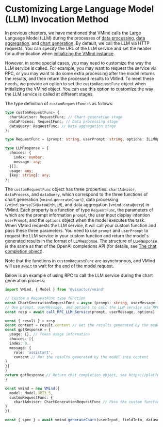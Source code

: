 
# Customizing Large Language Model (LLM) Invocation Method
In previous chapters, we have mentioned that VMind calls the Large Language Model (LLM) during the processes of [data processing](./Data_Process.md), [data aggregation](./Data_Aggregation.md), and [chart generation](./Chart_Generation.md). By default, we call the LLM via HTTP requests. You can specify the URL of the LLM service and set the header for authentication when [initializing the VMind instance](./Create_VMind_Instance.md).

However, in some special cases, you may need to customize the way the LLM service is called. For example, you may want to request the service via RPC, or you may want to do some extra processing after the model returns the results, and then return the processed results to VMind. To meet these needs, we provide an option to set the `customRequestFunc` object when initializing the VMind object. You can use this option to customize the way the LLM service is called at different stages.

The type definition of `customRequestFunc` is as follows:

```ts
type customRequestFunc= {
  chartAdvisor: RequestFunc; // Chart generation stage
  dataProcess: RequestFunc; // Data processing stage
  dataQuery: RequestFunc; // Data aggregation stage
};

type RequestFunc = (prompt: string, userPrompt: string, options: ILLMOptions | undefined) => Promise<LLMResponse>;

type LLMResponse = {
  choices: {
    index: number;
    message: any;
  }[];
  usage: any;
  [key: string]: any;
};

```

The `customRequestFunc` object has three properties: `chartAdvisor`, `dataProcess`, and `dataQuery`, which correspond to the three functions of chart generation (`vmind.generateChart`), data processing (`vmind.parseCSVDataWithLLM`), and data aggregation (`vmind.dataQuery`) in VMind. Each property is a function of type `RequestFunc`, the parameters of which are the prompt information `prompt`, the user input display intention `userPrompt`, and the `options` object when the model executes the task. When VMind requests the LLM service, it will call your custom function and pass these three parameters. You need to use `prompt` and `userPrompt` to request the LLM service in your custom function and return the model's generated results in the format of `LLMResponse`. The structure of `LLMResponse` is the same as that of the OpenAI completions API (for details, see [The chat completion object](https://platform.openai.com/docs/api-reference/chat/object)).

Note that the functions in `customRequestFunc` are asynchronous, and VMind will use `await` to wait for the end of the model request.

Below is an example of using RPC to call the LLM service during the chart generation process:

```ts
import VMind, { Model } from '@visactor/vmind'

// Custom a RequestFunc type function
const ChartGenerationRequestFunc = async (prompt: string, userMessage: string, options: ILLMOptions | undefined) => {
// Use prompt, userMessage, and options to call the LLM service via RPC
const resp = await call_RPC_LLM_Service(prompt, userMessage, options)

const { result } = resp
const content = result.content // Get the results generated by the model
const gptResponse = {
  usage: {}, // Token usage information
  choices: [{
  index: 0,
  message: {
    role: 'assistant',
    content // Put the results generated by the model into content
}
}]
}
return gptResponse // Return chat completion object, see https://platform.openai.com/docs/api-reference/chat/object
}

const vmind = new VMind({
  model: Model.GPT3_5,
  customRequestFunc: {
    chartAdvisor: ChartGenerationRequestFunc // Pass the custom function to chartAdvisor
}
})

const { spec } = await vmind.generateChart(userInput, fieldInfo, dataset); // Call generateChart for chart generation

```
